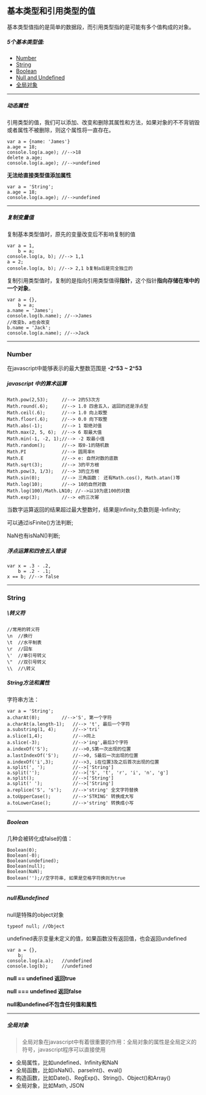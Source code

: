 ## 基本类型和引用类型的值
  基本类型值指的是简单的数据段，而引用类型指的是可能有多个值构成的对象。

##### 5个基本类型值:
- [Number](#Number)
- [String](#String)
- [Boolean](#Boolean)
- [Null and Undefined](#null和undefined)
- [全局对象](#全局对象)

---
##### 动态属性

引用类型的值，我们可以添加、改变和删除其属性和方法，如果对象的不不背销毁或者属性不被删除，则这个属性将一直存在。

```
var a = {name: 'James'}
a.age = 18;
console.log(a.age); //-->18
delete a.age;
console.log(a.age); //-->undefined
```
**无法给直接类型值添加属性**

```
var a = 'String';
a.age = 18;
console.log(a.age); //-->undefined
```

---

##### 复制变量值
复制基本类型值时，原先的变量改变后不影响复制的值

```
var a = 1,
    b = a;
console.log(a, b); //--> 1,1
a = 2;
console.log(a, b); //--> 2,1 b复制a后是完全独立的
```
复制引用类型值时，复制的是指向引用类型值得**指针**，这个指针**指向存储在堆中的一个对象**。

```
var a = {},
    b = a;
a.name = 'James';
console.log(b.name); //-->James
//改变b，a也会改变
b.name = 'Jack';
console.log(a.name); //-->Jack
```
---

### Number
在javascript中能够表示的最大整数范围是 **-2^53 ~ 2^53**
##### javascript 中的算术运算

```
Math.pow(2,53);     //--> 2的53次方
Math.round(.6);     //--> 1.0 四舍五入，返回的还是浮点型
Math.ceil(.6);      //--> 1.0 向上取整
Math.floor(.6);     //--> 0.0 向下取整
Math.abs(-1);       //--> 1 取绝对值
Math.max(2, 5, 6);  //--> 6 取最大值
Math.min(-1, -2, 1);//--> -2 取最小值
Math.random();      //--> 取0-1的随机数
Math.PI             //--> 圆周率π
Math.E              //--> e: 自然对数的底数
Math.sqrt(3);       //--> 3的平方根
Math.pow(3, 1/3);   //--> 3的立方根
Math.sin(0);        //--> 三角函数： 还有Math.cos(), Math.atan()等
Math.log(10);       //--> 10的自然对数
Math.log(100)/Math.LN10; //-->以10为底100的对数
Math.exp(3);        //--> e的三次幂

```
当数字运算返回的结果超过最大整数时，结果是Infinity,负数则是-Infinity;

可以通过isFinite()方法判断;

NaN也有isNaN()判断;

##### 浮点运算和四舍五入错误

```
var x = .3 - .2,
    b = .2 - .1;
x == b; //--> false

```

---
### String

##### \转义符
```
//常用的转义符
\n  //换行
\t  //水平制表
\r  //回车
\'  //单引号转义
\"  //双引号转义
\\  //\转义

```

##### String方法和属性
字符串方法：

```
var a = 'String';
a.charAt(0);        //-->'S', 第一个字符
a.charAt(a.length-1);   //--> 't', 最后一个字符
a.substring(1, 4);      //-->'tri'
a.slice(1,4);           //-->同上
a.slice(-3);            //-->'ing',最后3个字符
a.indexOf('S');         //-->0,S第一次出现的位置
a.lastIndexOf('S');     //-->0, S最后一次出现的位置
a.indexOf('i',3);       //-->3, i在位置3及之后首次出现的位置
a.split(', ');          //-->['String']
a.split('');            //-->['S', 't', 'r', 'i', 'n', 'g']
a.split();              //-->['String']
a.split(' ');           //-->['String']
a.replice('S', 's');    //-->'string' 全文字符替换
a.toUpperCase();        //-->'STRING' 转换成大写
a.toLowerCase();        //-->'string' 转换成小写
```
---

##### Boolean
几种会被转化成false的值：

```
Boolean(0);
Boolean(-0);
Boolean(undefined);
Boolean(null);
Boolean(NaN);
Boolean('');//空字符串, 如果是空格字符换则为true

```

---

##### null和undefined
null是特殊的object对象

```
typeof null; //Object

```
undefined表示变量未定义的值，如果函数没有返回值，也会返回undefined

```
var a = {},
    b;
console.log(a.a);   //undefined
console.log(b);     //undefined

```
**null == undefined 返回true** 

**null === undefined 返回false**

**null和undefined不包含任何值和属性**


---

##### 全局对象
> 全局对象在javascript中有着很重要的作用：全局对象的属性是全局定义的符号，javascript程序可以直接使用

- 全局属性，比如undefined、Infinity和NaN
- 全局函数，比如isNaN()、parseInt()、eval()
- 构造函数，比如Date()、RegExp()、String()、Object()和Array()
- 全局对象，比如Math, JSON